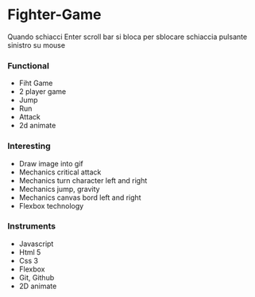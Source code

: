# Fighter-Game

Quando schiacci Enter scroll bar si bloca per sblocare schiaccia pulsante sinistro su mouse
### Functional
- Fiht Game
- 2 player game 
- Jump  
- Run 
- Attack
- 2d animate 

### Interesting
- Draw image into gif
- Mechanics critical attack
- Mechanics turn character left and right
- Mechanics jump, gravity
- Mechanics canvas bord  left  and right
- Flexbox technology


### Instruments

- Javascript
- Html 5
- Css 3
- Flexbox
- Git, Github
- 2D animate
